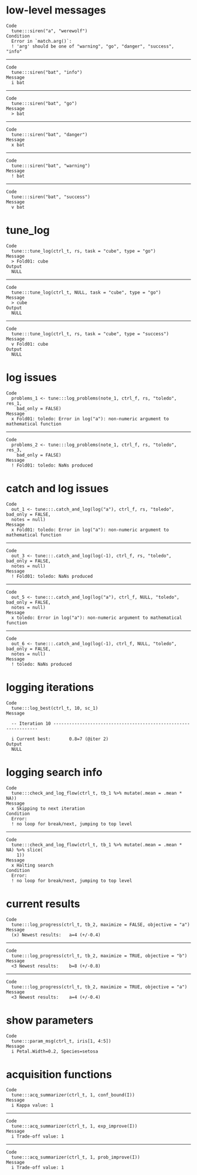 # low-level messages

    Code
      tune:::siren("a", "werewolf")
    Condition
      Error in `match.arg()`:
      ! 'arg' should be one of "warning", "go", "danger", "success", "info"

---

    Code
      tune:::siren("bat", "info")
    Message
      i bat

---

    Code
      tune:::siren("bat", "go")
    Message
      > bat

---

    Code
      tune:::siren("bat", "danger")
    Message
      x bat

---

    Code
      tune:::siren("bat", "warning")
    Message
      ! bat

---

    Code
      tune:::siren("bat", "success")
    Message
      v bat

# tune_log

    Code
      tune:::tune_log(ctrl_t, rs, task = "cube", type = "go")
    Message
      > Fold01: cube
    Output
      NULL

---

    Code
      tune:::tune_log(ctrl_t, NULL, task = "cube", type = "go")
    Message
      > cube
    Output
      NULL

---

    Code
      tune:::tune_log(ctrl_t, rs, task = "cube", type = "success")
    Message
      v Fold01: cube
    Output
      NULL

# log issues

    Code
      problems_1 <- tune:::log_problems(note_1, ctrl_f, rs, "toledo", res_1,
        bad_only = FALSE)
    Message
      x Fold01: toledo: Error in log("a"): non-numeric argument to mathematical function

---

    Code
      problems_2 <- tune:::log_problems(note_1, ctrl_f, rs, "toledo", res_3,
        bad_only = FALSE)
    Message
      ! Fold01: toledo: NaNs produced

# catch and log issues

    Code
      out_1 <- tune:::.catch_and_log(log("a"), ctrl_f, rs, "toledo", bad_only = FALSE,
      notes = null)
    Message
      x Fold01: toledo: Error in log("a"): non-numeric argument to mathematical function

---

    Code
      out_3 <- tune:::.catch_and_log(log(-1), ctrl_f, rs, "toledo", bad_only = FALSE,
      notes = null)
    Message
      ! Fold01: toledo: NaNs produced

---

    Code
      out_5 <- tune:::.catch_and_log(log("a"), ctrl_f, NULL, "toledo", bad_only = FALSE,
      notes = null)
    Message
      x toledo: Error in log("a"): non-numeric argument to mathematical function

---

    Code
      out_6 <- tune:::.catch_and_log(log(-1), ctrl_f, NULL, "toledo", bad_only = FALSE,
      notes = null)
    Message
      ! toledo: NaNs produced

# logging iterations

    Code
      tune:::log_best(ctrl_t, 10, sc_1)
    Message
      
      -- Iteration 10 ----------------------------------------------------------------
      
      i Current best:		0.8=7 (@iter 2)
    Output
      NULL

# logging search info

    Code
      tune:::check_and_log_flow(ctrl_t, tb_1 %>% mutate(.mean = .mean * NA))
    Message
      x Skipping to next iteration
    Condition
      Error:
      ! no loop for break/next, jumping to top level

---

    Code
      tune:::check_and_log_flow(ctrl_t, tb_1 %>% mutate(.mean = .mean * NA) %>% slice(
        1))
    Message
      x Halting search
    Condition
      Error:
      ! no loop for break/next, jumping to top level

# current results

    Code
      tune:::log_progress(ctrl_t, tb_2, maximize = FALSE, objective = "a")
    Message
      (x) Newest results:	a=4 (+/-0.4)

---

    Code
      tune:::log_progress(ctrl_t, tb_2, maximize = TRUE, objective = "b")
    Message
      <3 Newest results:	b=8 (+/-0.8)

---

    Code
      tune:::log_progress(ctrl_t, tb_2, maximize = TRUE, objective = "a")
    Message
      <3 Newest results:	a=4 (+/-0.4)

# show parameters

    Code
      tune:::param_msg(ctrl_t, iris[1, 4:5])
    Message
      i Petal.Width=0.2, Species=setosa

# acquisition functions

    Code
      tune:::acq_summarizer(ctrl_t, 1, conf_bound(I))
    Message
      i Kappa value: 1

---

    Code
      tune:::acq_summarizer(ctrl_t, 1, exp_improve(I))
    Message
      i Trade-off value: 1

---

    Code
      tune:::acq_summarizer(ctrl_t, 1, prob_improve(I))
    Message
      i Trade-off value: 1


